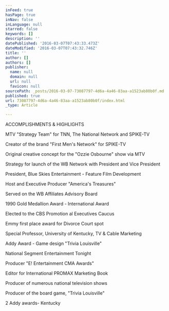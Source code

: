 ```yaml
---
inFeed: true
hasPage: true
inNav: false
inLanguage: null
starred: false
keywords: []
description: ''
datePublished: '2016-03-07T07:43:33.473Z'
dateModified: '2016-03-07T07:43:32.746Z'
title: ''
author: []
authors: []
publisher:
  name: null
  domain: null
  url: null
  favicon: null
sourcePath: _posts/2016-03-07-73087797-4d6a-4a46-83aa-a1523ab80b0f.md
published: true
url: 73087797-4d6a-4a46-83aa-a1523ab80b0f/index.html
_type: Article

---
```

ACCOMPLISHMENTS & HIGHLIGHTS

MTV "Strategy Team" for TNN, The National Network and SPIKE-TV

Creator of the brand "First Men's Network" for SPIKE-TV

Original creative concept for the "Ozzie Osbourne" show via MTV

Strategy for launch of the WB Network with President and Vice President

President, Blue Skies Entertainment - Feature Film Development

Host and Executive Producer "America's Treasures"

Served on the WB Affiliates Advisory Board

1990 Gold Medallion Award - International Award

Elected to the CBS Promotion al Executives Caucus

Emmy first place award for Divorce Court spot

Special Professor, University of Kentucky, TV & Cable Marketing

Addy Award - Game design "Trivia Louisville"

National Segment Entertainment Tonight

Producer "E! Entertainment CMA Awards"

Editor for International PROMAX Marketing Book

Producer of numerous national television shows

Producer of the board game, "Trivia Louisville"

2 Addy awards- Kentucky